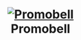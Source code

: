 <div align="center">
  <h1>
      <a href="https://github.com/joaofv/Promobell">
        <img src="Promobell/Imagens/logo_bell.png" alt="Promobell" />
      </a>
      <br />
      Promobell
    </h1>
</div>

